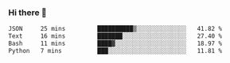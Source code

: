 ### Hi there 👋

<!--
**gustavkrist/gustavkrist** is a ✨ _special_ ✨ repository because its `README.md` (this file) appears on your GitHub profile.

Here are some ideas to get you started:

- 🔭 I’m currently working on ...
- 🌱 I’m currently learning ...
- 👯 I’m looking to collaborate on ...
- 🤔 I’m looking for help with ...
- 💬 Ask me about ...
- 📫 How to reach me: ...
- 😄 Pronouns: ...
- ⚡ Fun fact: ...
-->

<!--START_SECTION:waka-->

```txt
JSON     25 mins         ██████████▒░░░░░░░░░░░░░░   41.82 %
Text     16 mins         ███████░░░░░░░░░░░░░░░░░░   27.40 %
Bash     11 mins         ████▓░░░░░░░░░░░░░░░░░░░░   18.97 %
Python   7 mins          ███░░░░░░░░░░░░░░░░░░░░░░   11.81 %
```

<!--END_SECTION:waka-->
